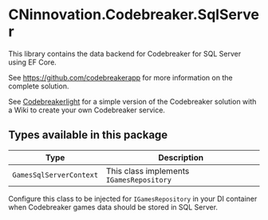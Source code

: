 # CNinnovation.Codebreaker.SqlServer

This library contains the data backend for Codebreaker for SQL Server using EF Core.

See https://github.com/codebreakerapp for more information on the complete solution.

See [Codebreakerlight](https://github.com/codebreakerapp/codebreakerlight) for a simple version of the Codebreaker solution with a Wiki to create your own Codebreaker service.

## Types available in this package


| Type | Description |
| --- | --- |
| `GamesSqlServerContext` | This class implements `IGamesRepository` |

Configure this class to be injected for `IGamesRepository` in your DI container when Codebreaker games data should be stored in SQL Server.
